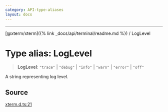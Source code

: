 ```yaml
---
category: API-type-aliases
layout: docs
---
```



***

[@xterm/xterm]({% link _docs/api/terminal/readme.md %}) / LogLevel

# Type alias: LogLevel

> **LogLevel**: `"trace"` \| `"debug"` \| `"info"` \| `"warn"` \| `"error"` \| `"off"`

A string representing log level.

## Source

[xterm.d.ts:21](https://github.com/xtermjs/xterm.js/blob/5.4.0/typings/xterm.d.ts#L21)
